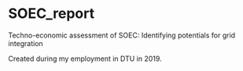 # SOEC_report
Techno-economic assessment of SOEC: Identifying potentials for grid integration

Created during my employment in DTU in 2019.
